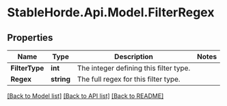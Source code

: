 # StableHorde.Api.Model.FilterRegex

## Properties

Name | Type | Description | Notes
------------ | ------------- | ------------- | -------------
**FilterType** | **int** | The integer defining this filter type. | 
**Regex** | **string** | The full regex for this filter type. | 

[[Back to Model list]](../README.md#documentation-for-models) [[Back to API list]](../README.md#documentation-for-api-endpoints) [[Back to README]](../README.md)

